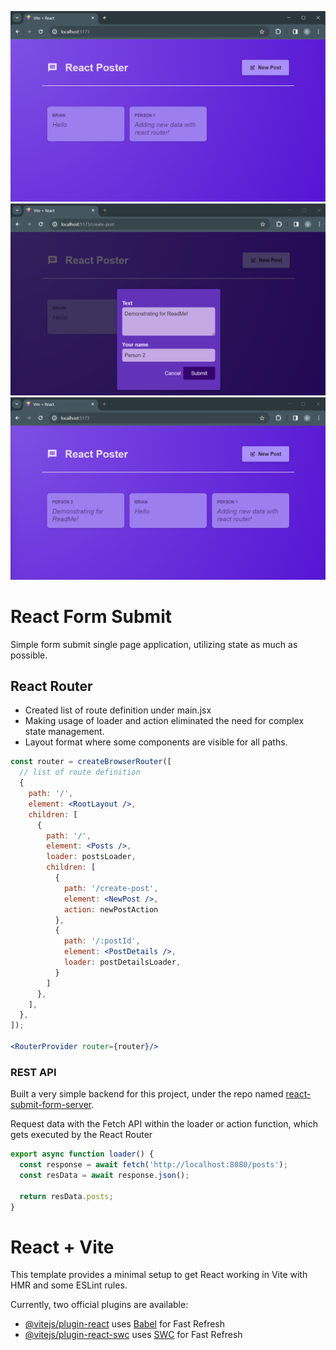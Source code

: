 ![homepage screenshot](public/homepage.png)
![new post modal screenshot](public/new_post_modal.png)
![new post added](public/new_post_added.png)


# React Form Submit

Simple form submit  single page application, utilizing state as much as possible.




## React Router

- Created list of route definition under main.jsx
- Making usage of loader and action eliminated the need for complex state management.
- Layout format where some components are visible for all paths.

```jsx
const router = createBrowserRouter([
  // list of route definition
  { 
    path: '/', 
    element: <RootLayout />,
    children: [
      { 
        path: '/', 
        element: <Posts />,
        loader: postsLoader,
        children: [
          { 
            path: '/create-post', 
            element: <NewPost />,
            action: newPostAction
          },
          {
            path: '/:postId',
            element: <PostDetails />,
            loader: postDetailsLoader,
          }
        ]
      },
    ],
  },
]);

<RouterProvider router={router}/>
```

### REST API

Built a very simple backend for this project, under the repo named [react-submit-form-server](https://github.com/brianjsyang/react-form-submit-server).

Request data with the Fetch API within the loader or action function, which gets executed by the React Router

```jsx
export async function loader() {
  const response = await fetch('http://localhost:8080/posts');
  const resData = await response.json();

  return resData.posts;
}
```


# React + Vite

This template provides a minimal setup to get React working in Vite with HMR and some ESLint rules.

Currently, two official plugins are available:

- [@vitejs/plugin-react](https://github.com/vitejs/vite-plugin-react/blob/main/packages/plugin-react/README.md) uses [Babel](https://babeljs.io/) for Fast Refresh
- [@vitejs/plugin-react-swc](https://github.com/vitejs/vite-plugin-react-swc) uses [SWC](https://swc.rs/) for Fast Refresh

